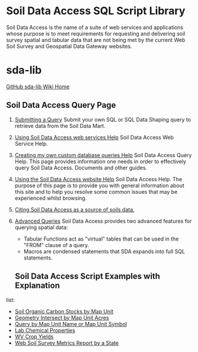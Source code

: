 # Soil Data Access SQL Script Library 

Soil Data Access is the name of a suite of web services and applications whose purpose is to meet requirements for requesting and delivering soil survey spatial and tabular data that are not being met by the current Web Soil Survey and Geospatial Data Gateway websites.

# sda-lib 
[GitHub sda-lib Wiki Home](https://github.com/ncss-tech/sda-lib/wiki) 

## Soil Data Access Query Page
1. [Submitting a Query](https://sdmdataaccess.nrcs.usda.gov/Query.aspx) Submit your own SQL or SQL Data Shaping query to retrieve data from the Soil Data Mart.
2. [Using Soil Data Access web services Help](https://sdmdataaccess.nrcs.usda.gov/Help.aspx) Soil Data Access Web Service Help.
3. [Creating my own custom database queries Help](https://sdmdataaccess.nrcs.usda.gov/QueryHelp.aspx) Soil Data Access Query Help. This page provides information one needs in order to effectively query Soil Data Access. Documents and other guides.
3. [Using the Soil Data Access website Help](https://sdmdataaccess.nrcs.usda.gov/Help.aspx)  Soil Data Access Help. The purpose of this page is to provide you with general information about this site and to help you resolve some common issues that may be experienced whilst browsing. 
4. [Citing Soil Data Access as a source of soils data.](https://sdmdataaccess.nrcs.usda.gov/Citation.htm)
5. [Advanced Queries](https://sdmdataaccess.nrcs.usda.gov/documents/AdvancedQueries.html) Soil Data Access provides two advanced features for querying spatial data:
    * Tabular Functions act as "virtual" tables that can be used in the "FROM" clause of a query.
    * Macros are condensed statements that SDA expands into full SQL statements.
    
   ## Soil Data Access Script Examples with Explanation
 list:
   * [Soil Organic Carbon Stocks by Map Unit](https://ncss-tech.github.io/sda-lib/chapters/Soil%20Organic%20Carbon%20Stocks.html) 
   * [Geometry Intersect by Map Unit Acres](https://ncss-tech.github.io/sda-lib/chapters/) 
   * [Query by Map Unit Name or Map Unit Symbol](https://jneme910.github.io/NRCS-Soil-Data-Access/documents/State-Soil-Scientst-Mapunit-Check) 
   * [Lab Chemical Properties](https://jneme910.github.io/NRCS-Soil-Data-Access/sandbox/Lab_Chemical_Properties.html)
   * [WV Crop Yields](https://jneme910.github.io/NRCS-Soil-Data-Access/sandbox/SDA_WV_Crop.html)
   * [Web Soil Survey Metrics Report by a State](https://jneme910.github.io/NRCS-Soil-Data-Access/sandbox/Web%20Soil%20Survey%20Metrics%20by%20State%20v2.01.html)
   
   

